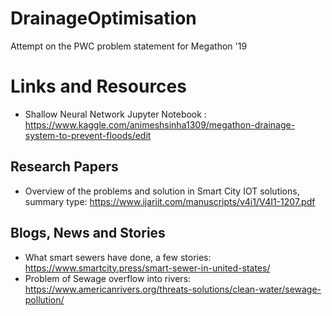 # DrainageOptimisation

Attempt on the PWC problem statement for Megathon '19


# Links and Resources
- Shallow Neural Network Jupyter Notebook : <https://www.kaggle.com/animeshsinha1309/megathon-drainage-system-to-prevent-floods/edit>
## Research Papers

* Overview of the problems and solution in Smart City IOT solutions, summary type: https://www.ijariit.com/manuscripts/v4i1/V4I1-1207.pdf

## Blogs, News and Stories

* What smart sewers have done, a few stories: https://www.smartcity.press/smart-sewer-in-united-states/
* Problem of Sewage overflow into rivers: https://www.americanrivers.org/threats-solutions/clean-water/sewage-pollution/
